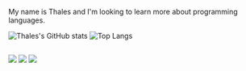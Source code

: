 My name is Thales and I'm looking to learn more about programming languages.

![Thales's GitHub stats](https://github-readme-stats.vercel.app/api?username=milheto&show_icons=true&theme=radical)
![Top Langs](https://github-readme-stats.vercel.app/api/top-langs/?username=milheto&layout=compact&theme=radical)


  
  ##
 
<div> 
  <a href="https://www.youtube.com/channel/UC_-uuuZbY0AAt9CViNzvc-Q" target="_blank"><img src="https://img.shields.io/badge/JavaScript-F7DF1E?style=for-the-badge&logo=javascript&logoColor=black"></a>
  <a><img src="https://img.shields.io/badge/Python-3776AB?style=for-the-badge&logo=python&logoColor=white"></a>
 <a><img src="https://img.shields.io/badge/Java-ED8B00?style=for-the-badge&logo=openjdk&logoColor=white"></a> 
 

  
</div>

